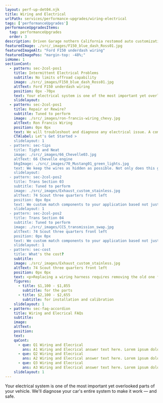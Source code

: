 ```yaml
---
layout: perf-up-det04.njk
title: Wiring and Electrical
urlPath: services/performance-upgrades/wiring-electrical
tags: ['performanceUpgrades']
performanceUpgradesItems:
  tag: performanceUpgrades
  order: 3
description: Driven Garage nothern California restomod auto customization and repair shop
featuredImage: ./src/_images/F150_blue_dash_Ross01.jpg
featuredImageAlt: "Ford F150 underdash wiring"
featuredImagePos: "margin-top: -48%;"
isHome: 1
sectionCont:
  - pattern: sec-2col-pos1
    title: Intermittent Electrical Problems
    subtitle: No limits offroad capability
    image: ./src/_images/F150_blue_dash_Ross01.jpg
    altText: Ford F150 underdash wiring
    position: 0px -70px
    text: Your electrical system is one of the most important yet overlooked parts of your vehicle. For most people, it’s out of sight and out of mind. Turn signals or nonfunctional gauges may indicate deeper electrical problems. We'll diagnose your car's entire system to make it work — and safe.
    slidelayout:
  - pattern: sec-2col-pos1
    title: Repair or Rewire?
    subtitle: Tuned to perform
    image: ./src/_images/ron-francis-wiring_chevy.jpg
    altText: Ron Francis Wiring
    position: 0px 0px
    text: We will troubleshoot and diagnose any electrical issue. A complete rewire is usually the best solution. However we can also repair your system with materials that are as good, or better, than factory original to get you safely back on the road.
    CTAlabel: Let's Get Started >
    slidelayout: 1
  - pattern: sec-tips
    title: Tight and Neat
    image: ./src/_images/66_Chevelle03.jpg
    altText: 66 Chevelle engine
    bkgImage: ./src/_images/70_Mustang01_green_lights.jpg
    text: We keep the wires as hidden as possible. Not only does this give a clean finish without wires crisscrossing the engine, it protects the wires from heat and moving components to ensure years of trouble-free service.
    slidelayout:
  - pattern: sec-2col-pos2
    title: Trans Section 03
    subtitle: Tuned to perform
    image: ./src/_images/Exhaust_custom_stainless.jpg
    altText: 74 Scout three quarters front left
    position: 0px 0px
    text: We custom match components to your application based not just on brand name - but your goals for performance and reliability. We don’t cheap out on plumbing and fittings - because who likes to watch their car burn to the ground? We spec in-tank fuel pumps with a return system every time, and have seen the failures not doing this causes. Is it harder or more expensive to do it right? Yes…. But our experience tells us to do it right and pay now, or re-do it later and pay again.
    slidelayout: 1
  - pattern: sec-2col-pos2
    title: Trans Section 04
    subtitle: Tuned to perform
    image: ./src/_images/CCS_transmission_swap.jpg
    altText: 74 Scout three quarters front left
    position: 0px 0px
    text: We custom match components to your application based not just on brand name - but your goals for performance and reliability. We don’t cheap out on plumbing and fittings - because who likes to watch their car burn to the ground? We spec in-tank fuel pumps with a return system every time, and have seen the failures not doing this causes. Is it harder or more expensive to do it right? Yes…. But our experience tells us to do it right and pay now, or re-do it later and pay again.
    slidelayout: 1
  - pattern: sec-cost
    title: What's the cost?
    subtitle: 
    image: ./src/_images/Exhaust_custom_stainless.jpg
    altText: 74 Scout three quarters front left
    position: 0px 0px
    text: <p>Replacing a wiring harness requires removing the old one first. Accessing the wiring involves removing panels, carpet, parts of the engine, light assemblies etc.</p><p>Even new kits are never truly "plug and play". Modifications and customizations are always required to get your electrical system back in order.</p>
    figures:
      - title: $1,100 - $1,855
        subtitle: for the parts
      - title: $2,100 - $2,655
        subtitle: for installation and calibration
    slidelayout: 1
  - pattern: sec-faq-accordion
    title: Wiring and Elecrical FAQs
    subtitle: 
    image: 
    altText: 
    position: 
    text: 
    qaCont:
      - que: Q1 Wiring and Elecrical
        ans: A1 Wiring and Elecrical answer text here. Lorem ipsum dolor sit amet, consectetur adipiscing elit. Cras vitae dolor id enim iaculis bibendum. Fusce ut pellentesque erat.
      - que: Q2 Wiring and Elecrical
        ans: A2 Wiring and Elecrical answer text here. Lorem ipsum dolor sit amet, consectetur adipiscing elit. Cras vitae dolor id enim iaculis bibendum. Fusce ut pellentesque erat.
      - que: Q3 Wiring and Elecrical
        ans: A3 Wiring and Elecrical answer text here. Lorem ipsum dolor sit amet, consectetur adipiscing elit. Cras vitae dolor id enim iaculis bibendum. Fusce ut pellentesque erat.
    slidelayout: 1
---
```


Your electrical system is one of the most important yet overlooked parts of your vehicle. We'll diagnose your car's entire system to make it work — and safe.